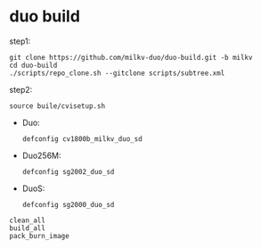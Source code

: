# duo build

step1:

```
git clone https://github.com/milkv-duo/duo-build.git -b milkv
cd duo-build
./scripts/repo_clone.sh --gitclone scripts/subtree.xml
```

step2:

```
source buile/cvisetup.sh
```

- Duo:
  ```
  defconfig cv1800b_milkv_duo_sd
  ```

- Duo256M:
  ```
  defconfig sg2002_duo_sd
  ```
- DuoS:
  ```
  defconfig sg2000_duo_sd
  ```

```
clean_all
build_all
pack_burn_image
```
